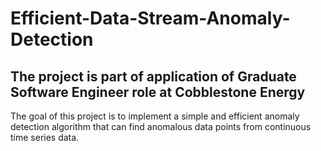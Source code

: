 # Efficient-Data-Stream-Anomaly-Detection

## The project is part of application of Graduate Software Engineer role at Cobblestone Energy

The goal of this project is to implement a simple and efficient anomaly detection algorithm that can find anomalous data points from continuous time series data.


